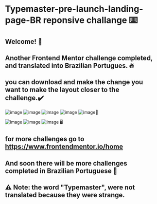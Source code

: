 # Typemaster-pre-launch-landing-page-BR reponsive challange ⌨️
## Welcome! 👋
## Another Frontend Mentor challenge completed, and translated into Brazilian Portugues. 🔥
## you can download and make the change you want to make the layout closer to the challenge.✔️
![image](https://user-images.githubusercontent.com/94203956/173876485-b8169e23-9f1b-4e17-8259-2304c27a6d9a.png)
![image](https://user-images.githubusercontent.com/94203956/173876867-696a2f30-3a8b-4f7a-9e59-252a8ff5720d.png)
![image](https://user-images.githubusercontent.com/94203956/173876947-cc8de979-3149-43e8-92b0-f293ca3bff8a.png)
![image](https://user-images.githubusercontent.com/94203956/173877039-671bb57e-a5ff-4eba-83dd-b52db81875a2.png)
![image](https://user-images.githubusercontent.com/94203956/173877137-8df23cf9-af20-4674-adab-c5f235c0b6da.png)📱

![image](https://user-images.githubusercontent.com/94203956/173877857-394027dd-6d77-4ebd-8cb4-34eecaf2b4ea.png)
![image](https://user-images.githubusercontent.com/94203956/173877918-41d2a28b-3db1-4b07-adfb-00db16904cc2.png)
![image](https://user-images.githubusercontent.com/94203956/173878022-7ec0963e-3882-43c6-a68d-5b54a16f3101.png)
🖥️

## for more challenges go to https://www.frontendmentor.io/home
## And soon there will be more challenges completed in Brazilian Portuguese 💪
## ⚠️ Note: the word "Typemaster", were not translated because they were strange.
